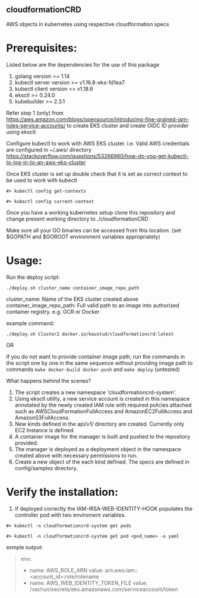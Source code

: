 ## cloudformationCRD
AWS objects in kubernetes using respective cloudformation specs

# Prerequisites:
Listed below are the dependencies for the use of this package
1. golang version >= 1.14
2. kubectl server version >= v1.16.8-eks-fd1ea7
3. kubectl client version >= v1.18.6
4. eksctl >= 0.24.0
5. kubebuilder >= 2.3.1

Refer step 1 (only) from https://aws.amazon.com/blogs/opensource/introducing-fine-grained-iam-roles-service-accounts/
to create EKS cluster and create OIDC ID provider using eksctl

Configure kubectl to work with AWS EKS cluster. i.e. Valid AWS credentials are configured in ~/.aws/ directory
https://stackoverflow.com/questions/53266960/how-do-you-get-kubectl-to-log-in-to-an-aws-eks-cluster

Once EKS cluster is set up double check that it is set as correct context to be used to work with kubectl

`#> kubectl config get-contexts`

`#> kubectl config current-context`

Once you have a working kubernetes setup clone this repository and change present working directory to ./cloudformationCRD

Make sure all your GO binaries can be accessed from this location. (set $GOPATH and $GOROOT environment variables appropriately)

# Usage:

Run the deploy script:

`./deploy.sh cluster_name container_image_repo_path`

cluster_name: Name of the EKS cluster created above
container_image_repo_path: Full valid path to an image into authorized container registry. e.g. GCR or Docker

example command:

`./deploy.sh Cluster2 docker.io/kaustud/cloudformationcrd:latest`

OR

If you do not want to provide container image path, run the commands in the script one by one in the same sequence without providing image path to commands `make docker-build docker-push` and `make deploy` (untested)

What happens behind the scenes?
1. The script creates a new namespace 'cloudformationcrd-system'.
2. Using eksctl utility, a new service account is created in this namespace annotated by the newly created IAM role with
   required policies attached such as AWSCloudFormationFullAccess and AmazonEC2FullAccess and AmazonS3FullAccess.
3. New kinds defined in the api/v1/ directory are created. Currently only EC2 Instance is defined.
4. A container image for the manager is built and pushed to the repository provided.
5. The manager is deployed as a deployment object in the namespace created above with necessary permissions to run.
6. Create a new object of the each kind defined. The specs are defined in config/samples directory.

# Verify the installation:

1. If deployed correctly the IAM-IRSA-WEB-IDENTITY-HOOK populates the controller pod with two enviroment variables.

`#> kubectl -n cloudformationcrd-system get pods`

`#> kubectl -n cloudformationcrd-system get pod <pod_name> -o yaml`

exmple output:

>  env:
>    - name: AWS_ROLE_ARN
>      value: arn:aws:iam::<account_id>:role/rolename
>    - name: AWS_WEB_IDENTITY_TOKEN_FILE
>      value: /var/run/secrets/eks.amazonaws.com/serviceaccount/token

